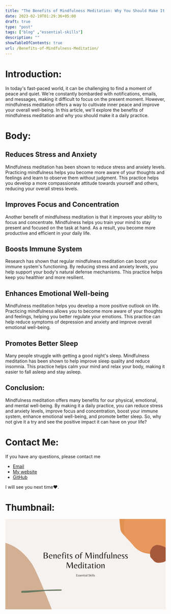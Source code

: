 ```yaml
---
title: "The Benefits of Mindfulness Meditation: Why You Should Make It a Daily Practice"
date: 2023-02-19T01:29:36+05:00
draft: true
type: "post"
tags: ["blog" ,"essential-skills"]
description: ""
showTableOfContents: true
url: /Benefits-of-Mindfulness-Meditation/
---
```


# Introduction:
In today's fast-paced world, it can be challenging to find a moment of peace and quiet. We're constantly bombarded with notifications, emails, and messages, making it difficult to focus on the present moment. However, mindfulness meditation offers a way to cultivate inner peace and improve your overall well-being. In this article, we'll explore the benefits of mindfulness meditation and why you should make it a daily practice.

# Body:
## Reduces Stress and Anxiety
Mindfulness meditation has been shown to reduce stress and anxiety levels. Practicing mindfulness helps you become more aware of your thoughts and feelings and learn to observe them without judgment. This practice helps you develop a more compassionate attitude towards yourself and others, reducing your overall stress levels.

## Improves Focus and Concentration
Another benefit of mindfulness meditation is that it improves your ability to focus and concentrate. Mindfulness helps you train your mind to stay present and focused on the task at hand. As a result, you become more productive and efficient in your daily life.

## Boosts Immune System
Research has shown that regular mindfulness meditation can boost your immune system's functioning. By reducing stress and anxiety levels, you help support your body's natural defense mechanisms. This practice helps keep you healthier and more resilient.

## Enhances Emotional Well-being
Mindfulness meditation helps you develop a more positive outlook on life. Practicing mindfulness allows you to become more aware of your thoughts and feelings, helping you better regulate your emotions. This practice can help reduce symptoms of depression and anxiety and improve overall emotional well-being.

## Promotes Better Sleep
Many people struggle with getting a good night's sleep. Mindfulness meditation has been shown to help improve sleep quality and reduce insomnia. This practice helps calm your mind and relax your body, making it easier to fall asleep and stay asleep.

## Conclusion:
Mindfulness meditation offers many benefits for our physical, emotional, and mental well-being. By making it a daily practice, you can reduce stress and anxiety levels, improve focus and concentration, boost your immune system, enhance emotional well-being, and promote better sleep. So, why not give it a try and see the positive impact it can have on your life?


# Contact Me:
If you have any questions, please contact me 
- [Email](mailto:99marafay@gmail.com)
- [My website](https://rafay99.info)
- [GitHub](github.com/rafay99-epic) 

I will see you next time❤️.


# Thumbnail:
![image](/images/2023/Benefits-of-Mindfulness-Meditation/Benefits-of-Mindfulness-Meditation.png)


